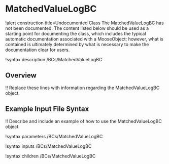 # MatchedValueLogBC

!alert construction title=Undocumented Class
The MatchedValueLogBC has not been documented. The content listed below should be used as a starting point for
documenting the class, which includes the typical automatic documentation associated with a
MooseObject; however, what is contained is ultimately determined by what is necessary to make the
documentation clear for users.

!syntax description /BCs/MatchedValueLogBC

## Overview

!! Replace these lines with information regarding the MatchedValueLogBC object.

## Example Input File Syntax

!! Describe and include an example of how to use the MatchedValueLogBC object.

!syntax parameters /BCs/MatchedValueLogBC

!syntax inputs /BCs/MatchedValueLogBC

!syntax children /BCs/MatchedValueLogBC
